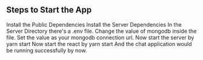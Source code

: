 ## Steps to Start the App

 Install the Public Dependencies
 Install the Server Dependencies
 In the Server Directory there's a .env file. Change the value of mongodb inside the file. Set the value as your mongodb connection url.
 Now start the server by yarn start
 Now start the react by yarn start
 And the chat application would be running successfully by now.
